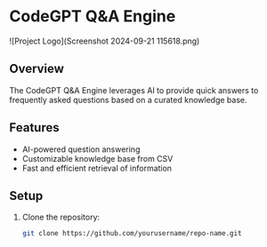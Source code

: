 # CodeGPT Q&A Engine

![Project Logo](Screenshot 2024-09-21 115618.png)

## Overview
The CodeGPT Q&A Engine leverages AI to provide quick answers to frequently asked questions based on a curated knowledge base.

## Features
- AI-powered question answering
- Customizable knowledge base from CSV
- Fast and efficient retrieval of information

## Setup
1. Clone the repository:
   ```bash
   git clone https://github.com/yourusername/repo-name.git
